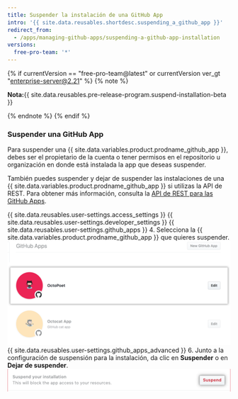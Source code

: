 ```yaml
---
title: Suspender la instalación de una GitHub App
intro: '{{ site.data.reusables.shortdesc.suspending_a_github_app }}'
redirect_from:
  - /apps/managing-github-apps/suspending-a-github-app-installation
versions:
  free-pro-team: '*'
---
```


{% if currentVersion == "free-pro-team@latest" or currentVersion ver_gt "enterprise-server@2.21" %}
{% note %}

**Nota:**{{ site.data.reusables.pre-release-program.suspend-installation-beta }}

{% endnote %}
{% endif %}

### Suspender una GitHub App

Para suspender una {{ site.data.variables.product.prodname_github_app }}, debes ser el propietario de la cuenta o tener permisos en el repositorio u organización en donde está instalada la app que deseas suspender.

También puedes suspender y dejar de suspender las instalaciones de una {{ site.data.variables.product.prodname_github_app }} si utilizas la API de REST. Para obtener más información, consulta la [API de REST para las GitHub Apps](/v3/apps/).

{{ site.data.reusables.user-settings.access_settings }}
{{ site.data.reusables.user-settings.developer_settings }}
{{ site.data.reusables.user-settings.github_apps }}
4. Selecciona la {{ site.data.variables.product.prodname_github_app }} que quieres suspender. ![Seleccion de apps](/assets/images/github-apps/github_apps_select-app.png)
{{ site.data.reusables.user-settings.github_apps_advanced }}
6. Junto a la configuración de suspensión para la instalación, da clic en **Suspender** o en **Dejar de suspender**. ![Suspender una GitHub App](/assets/images/github-apps/suspend-a-github-app.png)
